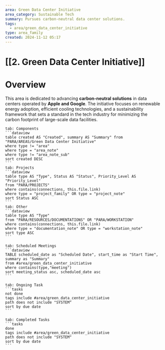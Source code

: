 ```yaml
---
area: Green Data Center Initiative
area_category: Sustainable Tech
summary: Pursues carbon-neutral data center solutions.
tags:
  - area/green_data_center_initiative
type: area_family
created: 2024-11-12 05:17
---
```

# [[2. Green Data Center Initiative]] 
# Overview
This area is dedicated to advancing **carbon-neutral solutions** in data centers operated by **Apple and Google**. The initiative focuses on renewable energy adoption, efficient cooling technologies, and a sustainability framework that sets a standard in the tech industry for minimizing the carbon footprint of large-scale data facilities.

````tabs
tab: Components
```dataview
table created AS "Created", summary AS "Summary" from "PARA/AREAS/Green Data Center Initiative"
where type != "area"
where type = "area_note"
where type != "area_note_sub"
sort created DESC
```
tab: Projects
```dataview
table type AS "Type", Status AS "Status", Priority_Level AS "Priority_Level"
from "PARA/PROJECTS"
where contains(connections, this.file.link)
where type = "project_family" OR type = "project_note"
sort Status ASC
```
tab: Other
```dataview
table type AS "Type"
from "PARA/RESOURCES/DOCUMENTATIONS" OR "PARA/WORKSTATION"
where contains(connections, this.file.link)
where type = "documentation_note" OR type = "workstation_note"
sort type ASC
```
````
````tabs
tab: Scheduled Meetings
```dataview
TABLE scheduled_date as "Scheduled Date", start_time as "Start Time", summary as "Summary"
from #area/green_data_center_initiative
where contains(type,"meeting")
sort meeting_status asc, scheduled_date asc
```
````
````tabs
tab: Ongoing Task
```tasks
not done
tags include #area/green_data_center_initiative
path does not include "SYSTEM"
sort by due date
```
````
````tabs
tab: Completed Tasks
```tasks
done
tags include #area/green_data_center_initiative  
path does not include "SYSTEM"
sort by due date
```
````

